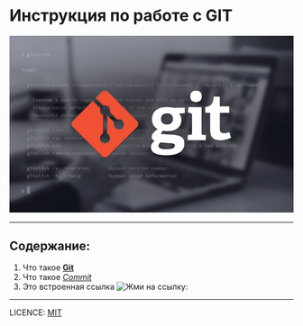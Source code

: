 # Инструкция по работе с GIT

![](./assets/git-1.png)

---

## Содержание:

1. Что такое [**Git**](./git.md)
2. Что такое [*Commit*](./commit.md)
3. Это встроенная ссылка ![Жми на ссылку:](https://javarush.ru/groups/posts/2683-nachalo-rabotih-s-git-podrobnihy-gayd-dlja-novichkov)





---
LICENCE: [MIT](./license.md)


